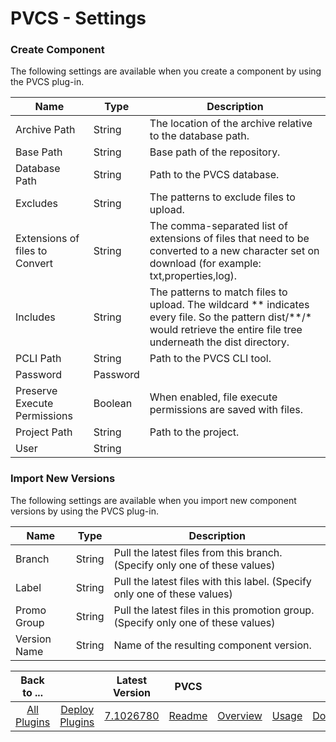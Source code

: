 
# PVCS - Settings


### Create Component

The following settings are available when you create a component by using the PVCS plug-in.


| Name | Type | Description |
| --- | --- | --- |
| Archive Path | String | The location of the archive relative to the database path. |
| Base Path | String | Base path of the repository. |
| Database Path | String | Path to the PVCS database. |
| Excludes | String | The patterns to exclude files to upload. |
| Extensions of files to Convert | String | The comma-separated list of extensions of files that need to be converted to a new character set on download (for example: txt,properties,log). |
| Includes | String | The patterns to match files to upload. The wildcard \*\* indicates every file. So the pattern dist/\*\*/\* would retrieve the entire file tree underneath the dist directory. |
| PCLI Path | String | Path to the PVCS CLI tool. |
| Password | Password |  |
| Preserve Execute Permissions | Boolean | When enabled, file execute permissions are saved with files. |
| Project Path | String | Path to the project. |
| User | String |  |

### Import New Versions

The following settings are available when you import new component versions by using the PVCS plug-in.


| Name | Type | Description |
| --- | --- | --- |
| Branch | String | Pull the latest files from this branch. (Specify only one of these values) |
| Label | String | Pull the latest files with this label. (Specify only one of these values) |
| Promo Group | String | Pull the latest files in this promotion group. (Specify only one of these values) |
| Version Name | String | Name of the resulting component version. |



|Back to ...||Latest Version|PVCS ||||
| :---: | :---: | :---: | :---: | :---: | :---: | :---: |
|[All Plugins](../../index.md)|[Deploy Plugins](../README.md)|[7.1026780](https://raw.githubusercontent.com/UrbanCode/IBM-UCD-PLUGINS/main/files/PvcsSourceConfig/PvcsSourceConfig-7.1026780.zip)|[Readme](README.md)|[Overview](overview.md)|[Usage](usage.md)|[Downloads](downloads.md)|
